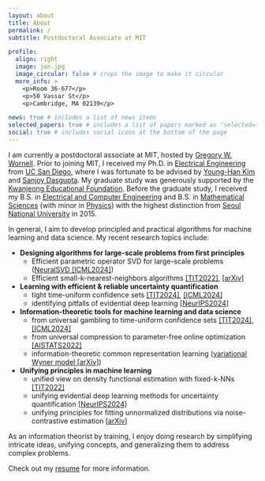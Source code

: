 ```yaml
---
layout: about
title: About
permalink: /
subtitle: Postdoctoral Associate at MIT

profile:
  align: right
  image: jon.jpg
  image_circular: false # crops the image to make it circular
  more_info: >
    <p>Room 36-677</p>
    <p>50 Vassar St</p>
    <p>Cambridge, MA 02139</p>

news: true # includes a list of news items
selected_papers: true # includes a list of papers marked as "selected={true}"
social: true # includes social icons at the bottom of the page
---
```


[//]: # '[//]: <span style="font-weight:bold"><mark>'
[//]: # "[//]: "
[//]: # "[//]: </mark></span>"

I am currently a postdoctoral associate at MIT, hosted by [Gregory W. Wornell](http://allegro.mit.edu/~gww/).
Prior to joining MIT, I received my Ph.D. in [Electrical Engineering](https://ece.ucsd.edu/) from [UC San Diego](https://ucsd.edu/),
where I was fortunate to be advised by [Young-Han Kim](https://web.eng.ucsd.edu/~yhk/) and [Sanjoy Dasgupta](https://cseweb.ucsd.edu/~dasgupta/).
My graduate study was generously supported by the [Kwanjeong Educational Foundation](http://www.ikef.or.kr/).
Before the graduate study, I received my B.S. in [Electrical and Computer Engineering](https://ece.snu.ac.kr/en) and B.S. in [Mathematical Sciences](https://www.math.snu.ac.kr/) (with minor in [Physics](https://physics.snu.ac.kr/en)) with the highest distinction from [Seoul National University](https://en.snu.ac.kr) in 2015.

In general, I aim to develop principled and practical algorithms for machine learning and data science.
My recent research topics include:

- **Designing algorithms for large-scale problems from first principles**
  - Efficient parametric operator SVD for large-scale problems ([NeuralSVD [ICML2024]](http://arxiv.org/abs/2402.03655))
  - Efficient small-k-nearest-neighbors algorithms [[TIT2022]](http://arxiv.org/abs/1805.08342), [[arXiv]](http://arxiv.org/abs/2202.02464)
- **Learning with efficient & reliable uncertainty quantification** 
  - tight time-uniform confidence sets [[TIT2024]](http://arxiv.org/abs/2207.12382), [[ICML2024]](http://arxiv.org/abs/2402.03683)
  - identifying pitfalls of evidential deep learning [[NeurIPS2024](http://arxiv.org/abs/2402.06160)]
- **Information-theoretic tools for machine learning and data science**
  - from universal gambling to time-uniform confidence sets [[TIT2024]](http://arxiv.org/abs/2207.12382), [[ICML2024]](http://arxiv.org/abs/2402.03683)
  - from universal compression to parameter-free online optimization [[AISTATS2022]](http://arxiv.org/abs/2202.02406)
  - information-theoretic common representation learning ([variational Wyner model [arXiv]](http://arxiv.org/abs/1905.10945))
- **Unifying principles in machine learning**
  - unified view on density functional estimation with fixed-k-NNs [[TIT2022]](http://arxiv.org/abs/1805.08342)
  - unifying evidential deep learning methods for uncertainty quantification [[NeurIPS2024](http://arxiv.org/abs/2402.06160)]
  - unifying principles for fitting unnormalized distributions via noise-contrastive estimation [[arXiv](http://arxiv.org/abs/2409.18209)]

As an information theorist by training, I enjoy doing research by simplifying intricate ideas, unifying concepts, and generalizing them to address complex problems.

Check out my [resume](/resume) for more information.
